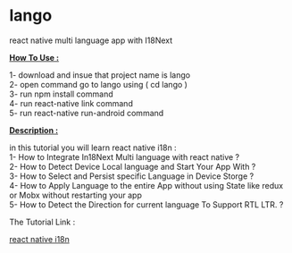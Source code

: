 # lango

react native multi language app with I18Next

<u><b>How To Use :</b></u>

1- download and insue that project name is lango <br>
2- open command go to lango using ( cd lango ) <br>
3- run npm install command <br>
4- run react-native link command <br>
5- run react-native run-android command <br>

<u><b>Description :</b></u>

in this tutorial you will learn react native i18n : <br>
1- How to Integrate In18Next Multi language with react native ? <br>
2- How to Detect Device Local language and Start Your App With ? <br>
3- How to Select and Persist specific Language in Device Storge ?  <br>
4- How to Apply Language to the entire App without using State like redux or Mobx  without restarting your app <br>
5- How to Detect the Direction for current language To Support RTL LTR. ? <br>

The Tutorial Link :

<a href="https://youtu.be/L2vaocDlg-s"> react native i18n </a>

